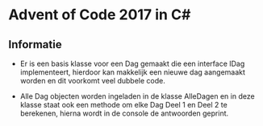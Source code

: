 ﻿# Advent of Code 2017 in C#

## Informatie
- Er is een basis klasse voor een Dag gemaakt die een interface IDag implementeert, hierdoor kan makkelijk een nieuwe
dag aangemaakt worden en dit voorkomt veel dubbele code.

- Alle Dag objecten worden ingeladen in de klasse AlleDagen en in deze klasse staat ook een methode om elke Dag Deel 1
en Deel 2 te berekenen, hierna wordt in de console de antwoorden geprint.